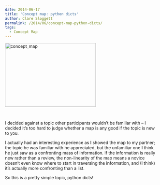 ```yaml
---
date: 2014-06-17
title: 'Concept map: python dicts'
author: Clare Sloggett
permalink: /2014/06/concept-map-python-dicts/
tags:
  - Concept Map
---
```

[<img class="alignnone size-medium wp-image-7698" alt="concept_map" src="http://teaching.software-carpentry.org/wp-content/uploads/2014/06/concept_map-300x211.jpg" width="300" height="211" />][1]

&nbsp;

I decided against a topic other participants wouldn&#8217;t be familiar with &#8211; I decided it&#8217;s too hard to judge whether a map is any good if the topic is new to you.

I actually had an interesting experience as I showed the map to my partner; the topic he was familiar with he appreciated, but the unfamiliar one I think he just saw as a confronting mass of information. If the information is really new rather than a review, the non-linearity of the map means a novice doesn&#8217;t even know where to start in traversing the information, and (I think) it&#8217;s actually more confronting than a list.

So this is a pretty simple topic, python dicts!

 [1]: http://teaching.software-carpentry.org/wp-content/uploads/2014/06/concept_map.jpg
